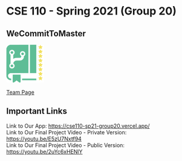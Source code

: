 
# CSE 110 - Spring 2021 (Group 20)

## WeCommitToMaster

<img src ="admin/branding/Logo%20(Transparent).png" alt="Logo text" width="100" height="100"/>

[Team Page](admin/team.md)

## Important Links
Link to Our App: https://cse110-sp21-group20.vercel.app/ </br>
Link to Our Final Project Video - Private Version: https://youtu.be/E5zU7Nxtf94 </br>
Link to Our Final Project Video - Public Version: https://youtu.be/2uYc6xHENlY

